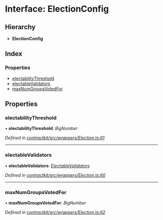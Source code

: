 # Interface: ElectionConfig

## Hierarchy

* **ElectionConfig**

## Index

### Properties

* [electabilityThreshold](_wrappers_election_.electionconfig.md#electabilitythreshold)
* [electableValidators](_wrappers_election_.electionconfig.md#electablevalidators)
* [maxNumGroupsVotedFor](_wrappers_election_.electionconfig.md#maxnumgroupsvotedfor)

## Properties

###  electabilityThreshold

• **electabilityThreshold**: *BigNumber*

*Defined in [contractkit/src/wrappers/Election.ts:61](https://github.com/celo-org/celo-monorepo/blob/master/packages/contractkit/src/wrappers/Election.ts#L61)*

___

###  electableValidators

• **electableValidators**: *[ElectableValidators](_wrappers_election_.electablevalidators.md)*

*Defined in [contractkit/src/wrappers/Election.ts:60](https://github.com/celo-org/celo-monorepo/blob/master/packages/contractkit/src/wrappers/Election.ts#L60)*

___

###  maxNumGroupsVotedFor

• **maxNumGroupsVotedFor**: *BigNumber*

*Defined in [contractkit/src/wrappers/Election.ts:62](https://github.com/celo-org/celo-monorepo/blob/master/packages/contractkit/src/wrappers/Election.ts#L62)*
